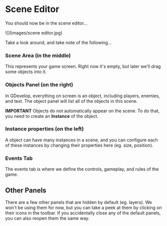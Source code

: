 # Scene Editor

You should now be in the scene editor...

![](images/scene editor.jpg)

Take a look around, and take note of the following...

### Scene Area (in the middle)

This represents your game screen. Right now it's empty, but later we'll drag some objects into it.

### Objects Panel (on the right)

In GDevelop, everything on screen is an object, including players, enemies, and text.
The object panel will list all of the objects in this scene.

**IMPORTANT** Objects do not automatically appear on the scene. To do that, you need to create an **Instance** of the object.

### Instance properties (on the left)

A object can have many instances in a scene, and you can configure each of these instances by changing their properties here (eg. size, position).

### Events Tab

The events tab is where we define the controls, gameplay, and rules of the game.

## Other Panels

There are a few other panels that are hidden by default (eg. layers).
We won't be using them for now, but you can take a peek at them by clicking on their icons in the toolbar.
If you accidentally close any of the default panels, you can also reopen them the same way.